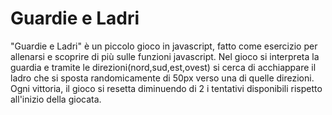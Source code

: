 # Guardie e Ladri
 "Guardie e Ladri" è un piccolo gioco in javascript, fatto come esercizio per allenarsi e scoprire di più sulle funzioni javascript. Nel gioco si interpreta la guardia e tramite le direzioni(nord,sud,est,ovest) si cerca di acchiappare il ladro che si sposta randomicamente di 50px verso una di quelle direzioni. Ogni vittoria, il gioco si resetta diminuendo di 2 i tentativi disponibili rispetto all'inizio della giocata. 
